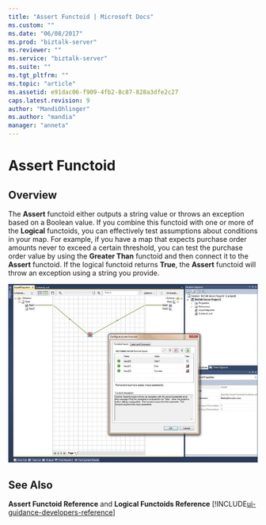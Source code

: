 ```yaml
---
title: "Assert Functoid | Microsoft Docs"
ms.custom: ""
ms.date: "06/08/2017"
ms.prod: "biztalk-server"
ms.reviewer: ""
ms.service: "biztalk-server"
ms.suite: ""
ms.tgt_pltfrm: ""
ms.topic: "article"
ms.assetid: e91dac06-f909-4fb2-8c87-828a3dfe2c27
caps.latest.revision: 9
author: "MandiOhlinger"
ms.author: "mandia"
manager: "anneta"
---
```

# Assert Functoid

## Overview
The **Assert** functoid either outputs a string value or throws an exception based on a Boolean value. If you combine this functoid with one or more of the **Logical** functoids, you can effectively test assumptions about conditions in your map. For example, if you have a map that expects purchase order amounts never to exceed a certain threshold, you can test the purchase order value by using the **Greater Than** functoid and then connect it to the **Assert** functoid. If the logical functoid returns **True**, the **Assert** functoid will throw an exception using a string you provide.  
  
 ![Assert Functoid](../core/media/assertfunctoid.gif "AssertFunctoid")  
  
## See Also  
 **Assert Functoid Reference** and **Logical Functoids Reference** [!INCLUDE[ui-guidance-developers-reference](../includes/ui-guidance-developers-reference.md)]